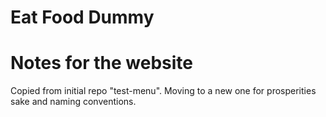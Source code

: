 # Eat Food Dummy
<h1> Notes for the website</h1>
<p>Copied from initial repo "test-menu". Moving to a new one for prosperities sake and naming conventions.


